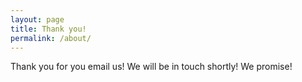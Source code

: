 ```yaml
---
layout: page
title: Thank you!
permalink: /about/
---
```


Thank you for you email us! We will be in touch shortly! We promise!
